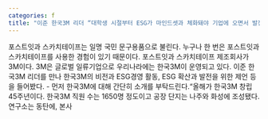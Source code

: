 ```yaml
---
categories: f
title: "이준 한국3M 리더 “대학생 시절부터 ESG가 마인드셋과 체화돼야 기업에 오면서 발전”"
---
```

포스트잇과 스카치테이프는 일명 국민 문구용품으로 불린다. 누구나 한 번은 포스트잇과 스카치테이프를 사용한 경험이 있기 때문이다. 포스트잇과 스카치테이프 제조회사가 3M이다. 3M은 글로벌 일류기업으로 우리나라에는 한국3M이 운영되고 있다. 이준 한국3M 리더를 만나 한국3M의 비전과 ESG경영 활동, ESG 확산과 발전을 위한 제언 등을 들어봤다. - 먼저 한국3M에 대해 간단히 소개를 부탁드린다.“올해가 한국3M 창립 45주년이다. 한국3M 직원 수는 1650명 정도이고 공장 단지는 나주와 화성에 조성됐다. 연구소는 동탄에, 본사